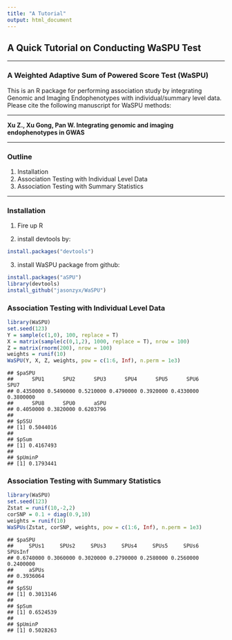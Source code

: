 ```yaml
---
title: "A Tutorial"
output: html_document
---
```




## A Quick Tutorial on Conducting WaSPU Test

---

### A Weighted Adaptive Sum of Powered Score Test (WaSPU)

This is an R package for performing association study by integrating Genomic and Imaging Endophenotypes with individual/summary level data. Please cite the following manuscript for WaSPU methods:

---

**Xu Z., Xu Gong, Pan W. Integrating genomic and imaging endophenotypes in GWAS**

---

### Outline
1. Installation
2. Association Testing with Individual Level Data
3. Association Testing with Summary Statistics

---

### Installation
1. Fire up R 

2. install devtools by:

```R
install.packages("devtools")
```

3. install WaSPU package from github:

```R
install.packages("aSPU")
library(devtools)
install_github("jasonzyx/WaSPU")
```


### Association Testing with Individual Level Data


```r
library(WaSPU)
set.seed(123)
Y = sample(c(1,0), 100, replace = T)
X = matrix(sample(c(0,1,2), 1000, replace = T), nrow = 100)
Z = matrix(rnorm(200), nrow = 100)
weights = runif(10)
WaSPU(Y, X, Z, weights, pow = c(1:6, Inf), n.perm = 1e3)
```

```
## $paSPU
##      SPU1      SPU2      SPU3      SPU4      SPU5      SPU6      SPU7 
## 0.4350000 0.5490000 0.5210000 0.4790000 0.3920000 0.4330000 0.3800000 
##      SPU8      SPU0      aSPU 
## 0.4050000 0.3820000 0.6203796 
## 
## $pSSU
## [1] 0.5044016
## 
## $pSum
## [1] 0.4167493
## 
## $pUminP
## [1] 0.1793441
```

### Association Testing with Summary Statistics


```r
library(WaSPU)
set.seed(123)
Zstat = runif(10,-2,2)
corSNP = 0.1 + diag(0.9,10)
weights = runif(10)
WaSPUs(Zstat, corSNP, weights, pow = c(1:6, Inf), n.perm = 1e3)
```

```
## $paSPU
##     SPUs1     SPUs2     SPUs3     SPUs4     SPUs5     SPUs6   SPUsInf 
## 0.6740000 0.3060000 0.3020000 0.2790000 0.2580000 0.2560000 0.2400000 
##     aSPUs 
## 0.3936064 
## 
## $pSSU
## [1] 0.3013146
## 
## $pSum
## [1] 0.6524539
## 
## $pUminP
## [1] 0.5028263
```


